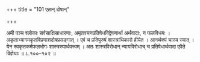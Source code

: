 +++
title = "101 एतान् दोषान्"

+++

अमी पञ्च श्लोकाः सर्वसाक्षिसाधारणाः, अमृतवचनप्रतिषेधविद्वेषणार्था अर्थवादाः, न फलविधयः । अकृताभ्यागमकृतविप्रणाशदोषप्रसङ्गात् । एवं च प्रतिपुरुषं शास्त्राधिकारो हीयेत । आनर्थक्यं चास्य स्यात् । येन स्वकृतकर्मफलभोगः शास्त्रस्यार्थवत्त्वम् । अतः शास्त्रविरोधान् न्यायविरोधाच् च प्रतिषेधार्थवादा एवैते विज्ञेयाः ॥ ८.१००–१०२ ॥